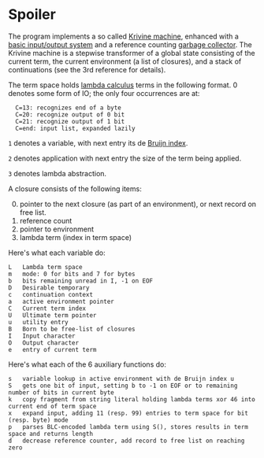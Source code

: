 # Spoiler

The program implements a so called [Krivine
machine](https://en.wikipedia.org/wiki/Krivine_machine), enhanced with a [basic
input/output system](https://en.wikipedia.org/wiki/BIOS) and a reference
counting [garbage collector](https://en.wikipedia.org/wiki/Waste_collector). The
Krivine machine is a stepwise transformer of a global state consisting of the
current term, the current environment (a list of closures), and a stack of
continuations (see the 3rd reference for details).

The term space holds [lambda
calculus](https://en.wikipedia.org/wiki/Lambda_calculus) terms in the following
format. 0 denotes some form of IO; the only four occurrences are at:

```
  C=13: recognizes end of a byte
  C=20: recognize output of 0 bit
  C=21: recognize output of 1 bit
  C=end: input list, expanded lazily
```

`1` denotes a variable, with next entry its de [Bruijn
index](https://en.wikipedia.org/wiki/De_Bruijn_index).

`2` denotes application with next entry the size of the term being applied.

`3` denotes lambda abstraction.


A closure consists of the following items:

0. pointer to the next closure (as part of an environment), or next record on
free list.
1. reference count
2. pointer to environment
3. lambda term (index in term space)

Here's what each variable do:

```
L	Lambda term space
m	mode: 0 for bits and 7 for bytes
b	bits remaining unread in I, -1 on EOF
D	Desirable temporary
c	continuation context
a	active environment pointer
C	Current term index
U	Ultimate term pointer
u	utility entry
B	Born to be free-list of closures
I	Input character
O	Output character
e	entry of current term
```

Here's what each of the 6 auxiliary functions do:

```
s	variable lookup in active environment with de Bruijn index u
S	gets one bit of input, setting b to -1 on EOF or to remaining number of bits in current byte
k	copy fragment from string literal holding lambda terms xor 46 into current end of term space
x	expand input, adding 11 (resp. 99) entries to term space for bit (resp. byte) mode
p	parses BLC-encoded lambda term using S(), stores results in term space and returns length
d	decrease reference counter, add record to free list on reaching zero
```

